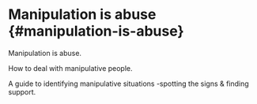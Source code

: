 # Manipulation is abuse {#manipulation-is-abuse}

Manipulation is abuse.

How to deal with manipulative people.

A guide to identifying manipulative situations -spotting the signs &amp; finding support.